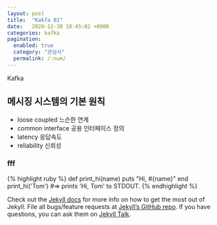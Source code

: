```yaml
---
layout: post
title:  "Kakfa 01"
date:   2020-12-30 18:45:02 +0900
categories: kafka
pagination: 
  enabled: true
  category: "관심사"
  permalink: /:num/
---
```

Kafka

## 메시징 시스템의 기본 원칙

* loose coupled 느슨한 연계
* common interface 공용 인터페이스 정의
* latency 응답속도
* reliability 신뢰성

### fff

{% highlight ruby %}
def print_hi(name)
  puts "Hi, #{name}"
end
print_hi('Tom')
#=> prints 'Hi, Tom' to STDOUT.
{% endhighlight %}

Check out the [Jekyll docs][jekyll-docs] for more info on how to get the most out of Jekyll. File all bugs/feature requests at [Jekyll’s GitHub repo][jekyll-gh]. If you have questions, you can ask them on [Jekyll Talk][jekyll-talk].

[jekyll-docs]: https://jekyllrb.com/docs/home
[jekyll-gh]:   https://github.com/jekyll/jekyll
[jekyll-talk]: https://talk.jekyllrb.com/
